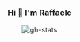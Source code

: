 <div align="center">
  <h3>Hi 👋 I'm Raffaele</h3>
  <img src="https://github-readme-stats.vercel.app/api?username=raffaelecalza&show_icons=true&count_private=true&title_color=ff2a6d&text_color=f8f8f2&icon_color=05d9e8&bg_color=161616&border_color=05d9e8" alt="gh-stats" />
</div>

<!--
Another color schema for gh-stats: https://github-readme-stats.vercel.app/api?username=raffaelecalza&show_icons=true&count_private=true&title_color=05d9e8&text_color=f8f8f2&icon_color=ff2a6d&bg_color=161616&border_color=ff2a6d

**raffaelecalza/raffaelecalza** is a ✨ _special_ ✨ repository because its `README.md` (this file) appears on your GitHub profile.

Here are some ideas to get you started:

- 🔭 I’m currently working on ...
- 🌱 I’m currently learning ...
- 👯 I’m looking to collaborate on ...
- 🤔 I’m looking for help with ...
- 💬 Ask me about ...
- 📫 How to reach me: ...
- 😄 Pronouns: ...
- ⚡ Fun fact: ...
-->
